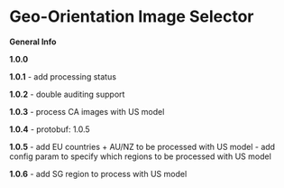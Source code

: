 # Geo-Orientation Image Selector 

**General Info**

**1.0.0**

**1.0.1**
    -  add processing status
    
**1.0.2**
    -   double auditing support
    
**1.0.3**
    -   process CA images with US model
    
**1.0.4**
    -   protobuf: 1.0.5
    
**1.0.5**
    -   add EU countries + AU/NZ to be processed with US model
    -   add config param to specify which regions to be processed with US model
    
**1.0.6**
    -   add SG region to process with US model